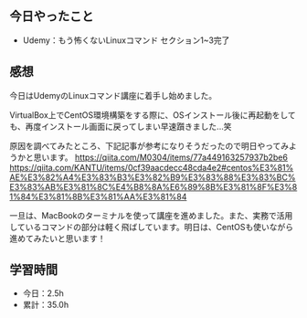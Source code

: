 ## 今日やったこと
- Udemy：もう怖くないLinuxコマンド セクション1~3完了


## 感想
今日はUdemyのLinuxコマンド講座に着手し始めました。

VirtualBox上でCentOS環境構築をする際に、OSインストール後に再起動をしても、再度インストール画面に戻ってしまい早速躓きました...笑

原因を調べてみたところ、下記記事が参考になりそうだったので明日やってみようかと思います。
https://qiita.com/M0304/items/77a449163257937b2be6
https://qiita.com/KANTU/items/0cf39aacdecc48cda4e2#centos%E3%81%AE%E3%82%A4%E3%83%B3%E3%82%B9%E3%83%88%E3%83%BC%E3%83%AB%E3%81%8C%E4%B8%8A%E6%89%8B%E3%81%8F%E3%81%84%E3%81%8B%E3%81%AA%E3%81%84

一旦は、MacBookのターミナルを使って講座を進めました。また、実務で活用しているコマンドの部分は軽く飛ばしています。明日は、CentOSも使いながら進めてみたいと思います！

## 学習時間
- 今日：2.5h
- 累計：35.0h
